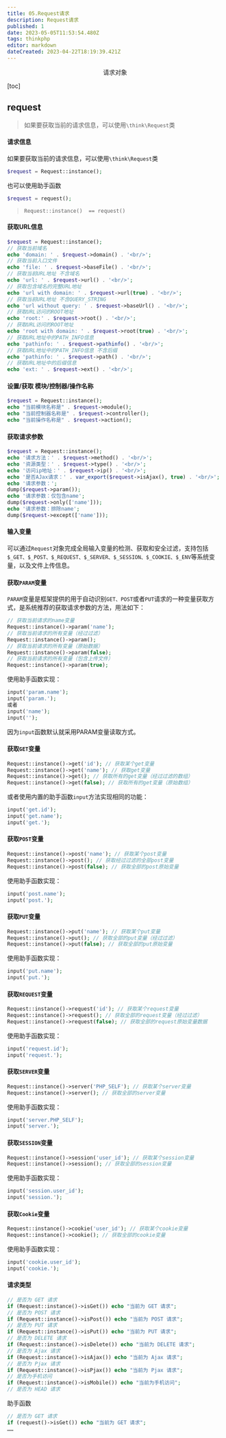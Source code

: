 ```yaml
---
title: 05.Request请求
description: Request请求
published: 1
date: 2023-05-05T11:53:54.480Z
tags: thinkphp
editor: markdown
dateCreated: 2023-04-22T18:19:39.421Z
---
```


<center>请求对象</center>

[toc]

## request

>  如果要获取当前的请求信息，可以使用`\think\Request`类



#### 请求信息

如果要获取当前的请求信息，可以使用`\think\Request`类

```php
$request = Request::instance();
```

也可以使用助手函数

```php
$request = request();
```

> `Request::instance()  == request()`

#### 获取URL信息

```php
$request = Request::instance();
// 获取当前域名
echo 'domain: ' . $request->domain() . '<br/>';
// 获取当前入口文件
echo 'file: ' . $request->baseFile() . '<br/>';
// 获取当前URL地址 不含域名
echo 'url: ' . $request->url() . '<br/>';
// 获取包含域名的完整URL地址
echo 'url with domain: ' . $request->url(true) . '<br/>';
// 获取当前URL地址 不含QUERY_STRING
echo 'url without query: ' . $request->baseUrl() . '<br/>';
// 获取URL访问的ROOT地址
echo 'root:' . $request->root() . '<br/>';
// 获取URL访问的ROOT地址
echo 'root with domain: ' . $request->root(true) . '<br/>';
// 获取URL地址中的PATH_INFO信息
echo 'pathinfo: ' . $request->pathinfo() . '<br/>';
// 获取URL地址中的PATH_INFO信息 不含后缀
echo 'pathinfo: ' . $request->path() . '<br/>';
// 获取URL地址中的后缀信息
echo 'ext: ' . $request->ext() . '<br/>';
```



#### 设置/获取 模块/控制器/操作名称

```php
$request = Request::instance();
echo "当前模块名称是" . $request->module();
echo "当前控制器名称是" . $request->controller();
echo "当前操作名称是" . $request->action();
```



#### 获取请求参数

```php
$request = Request::instance();
echo '请求方法：' . $request->method() . '<br/>';
echo '资源类型：' . $request->type() . '<br/>';
echo '访问ip地址：' . $request->ip() . '<br/>';
echo '是否AJax请求：' . var_export($request->isAjax(), true) . '<br/>';
echo '请求参数：';
dump($request->param());
echo '请求参数：仅包含name';
dump($request->only(['name']));
echo '请求参数：排除name';
dump($request->except(['name']));
```

#### 输入变量

可以通过`Request`对象完成全局输入变量的检测、获取和安全过滤，支持包括`$_GET、$_POST、$_REQUEST、$_SERVER、$_SESSION、$_COOKIE、$_ENV`等系统变量，以及文件上传信息。



####  获取`PARAM`变量

`PARAM`变量是框架提供的用于自动识别`GET、POST`或者`PUT`请求的一种变量获取方式，是系统推荐的获取请求参数的方法，用法如下：

```php
// 获取当前请求的name变量
Request::instance()->param('name');
// 获取当前请求的所有变量（经过过滤）
Request::instance()->param();
// 获取当前请求的所有变量（原始数据）
Request::instance()->param(false);
// 获取当前请求的所有变量（包含上传文件）
Request::instance()->param(true);
```

使用助手函数实现：

```php
input('param.name');
input('param.');
或者
input('name');
input('');
```

因为`input`函数默认就采用PARAM变量读取方式。



#### 获取`GET`变量

```php
Request::instance()->get('id'); // 获取某个get变量
Request::instance()->get('name'); // 获取get变量
Request::instance()->get(); // 获取所有的get变量（经过过滤的数组）
Request::instance()->get(false); // 获取所有的get变量（原始数组）
```

或者使用内置的助手函数`input`方法实现相同的功能：

```php
input('get.id');
input('get.name');
input('get.');
```

#### 获取`POST`变量

```php
Request::instance()->post('name'); // 获取某个post变量
Request::instance()->post(); // 获取经过过滤的全部post变量
Request::instance()->post(false); // 获取全部的post原始变量
```

使用助手函数实现：

```php
input('post.name');
input('post.');
```

#### 获取`PUT`变量

```php
Request::instance()->put('name'); // 获取某个put变量
Request::instance()->put(); // 获取全部的put变量（经过过滤）
Request::instance()->put(false); // 获取全部的put原始变量
```

使用助手函数实现：

```php
input('put.name');
input('put.');
```

#### 获取`REQUEST`变量

```php
Request::instance()->request('id'); // 获取某个request变量
Request::instance()->request(); // 获取全部的request变量（经过过滤）
Request::instance()->request(false); // 获取全部的request原始变量数据
```

使用助手函数实现：

```php
input('request.id');
input('request.');
```

#### 获取`SERVER`变量

```php
Request::instance()->server('PHP_SELF'); // 获取某个server变量
Request::instance()->server(); // 获取全部的server变量
```

使用助手函数实现：

```php
input('server.PHP_SELF');
input('server.');
```

#### 获取`SESSION`变量

```php
Request::instance()->session('user_id'); // 获取某个session变量
Request::instance()->session(); // 获取全部的session变量
```

使用助手函数实现：

```php
input('session.user_id');
input('session.');
```

#### 获取`Cookie`变量

```php
Request::instance()->cookie('user_id'); // 获取某个cookie变量
Request::instance()->cookie(); // 获取全部的cookie变量
```

使用助手函数实现：

```php
input('cookie.user_id');
input('cookie.');
```

#### 请求类型

```php
// 是否为 GET 请求
if (Request::instance()->isGet()) echo "当前为 GET 请求";
// 是否为 POST 请求
if (Request::instance()->isPost()) echo "当前为 POST 请求";
// 是否为 PUT 请求
if (Request::instance()->isPut()) echo "当前为 PUT 请求";
// 是否为 DELETE 请求
if (Request::instance()->isDelete()) echo "当前为 DELETE 请求";
// 是否为 Ajax 请求
if (Request::instance()->isAjax()) echo "当前为 Ajax 请求";
// 是否为 Pjax 请求
if (Request::instance()->isPjax()) echo "当前为 Pjax 请求";
// 是否为手机访问
if (Request::instance()->isMobile()) echo "当前为手机访问";
// 是否为 HEAD 请求
```

助手函数

```php
// 是否为 GET 请求
if (request()->isGet()) echo "当前为 GET 请求";
……
```

